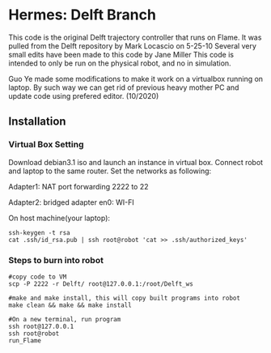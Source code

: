 
# Hermes: Delft Branch

This code is the original Delft trajectory controller that runs on Flame.
It was pulled from the Delft repository by Mark Locascio on 5-25-10
Several very small edits have been made to this code by Jane Miller
This code is intended to only be run on the physical robot, and no in simulation.

Guo Ye made some modifications to make it work on a virtualbox running on laptop. By such way we can get rid of previous heavy mother PC and update code using prefered editor. (10/2020)

## Installation

### Virtual Box Setting
Download debian3.1 iso and launch an instance in virtual box. Connect robot and laptop to the same router. Set the networks as following:

Adapter1: NAT port forwarding 2222 to 22

Adapter2: bridged adapter en0: WI-FI

On host machine(your laptop):
```
ssh-keygen -t rsa
cat .ssh/id_rsa.pub | ssh root@robot 'cat >> .ssh/authorized_keys'
```

### Steps to burn into robot
```
#copy code to VM
scp -P 2222 -r Delft/ root@127.0.0.1:/root/Delft_ws

#make and make install, this will copy built programs into robot
make clean && make && make install

#On a new terminal, run program
ssh root@127.0.0.1
ssh root@robot
run_Flame
```

